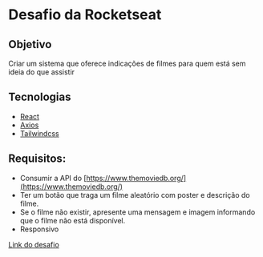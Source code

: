 # Desafio da Rocketseat

## **Objetivo**

Criar um sistema que oferece indicações de filmes para quem está sem ideia do que assistir

## **Tecnologias**

- [React](https://pt-br.reactjs.org)
- [Axios](https://axios-http.com/ptbr/)
- [Tailwindcss](https://tailwindcss.com)

## **Requisitos:**

- Consumir a API do [https://www.themoviedb.org/](https://www.themoviedb.org/) 
- Ter um botão que traga um filme aleatório com poster e descrição do filme. 
- Se o filme não existir, apresente uma mensagem e imagem informando que o filme não está disponível. 
- Responsivo

[Link do desafio](https://app.rocketseat.com.br/discover/challenges/rocketflix)
